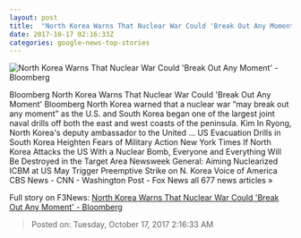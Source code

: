 ```yaml
---
layout: post
title:  "North Korea Warns That Nuclear War Could 'Break Out Any Moment' - Bloomberg"
date: 2017-10-17 02:16:33Z
categories: google-news-top-stories
---
```


![North Korea Warns That Nuclear War Could 'Break Out Any Moment' - Bloomberg](https://assets.bwbx.io/images/users/iqjWHBFdfxIU/iobavJojE2og/v0/1200x800.jpg)

Bloomberg North Korea Warns That Nuclear War Could 'Break Out Any Moment' Bloomberg North Korea warned that a nuclear war “may break out any moment” as the U.S. and South Korea began one of the largest joint naval drills off both the east and west coasts of the peninsula. Kim In Ryong, North Korea's deputy ambassador to the United ... US Evacuation Drills in South Korea Heighten Fears of Military Action New York Times If North Korea Attacks the US With a Nuclear Bomb, Everyone and Everything Will Be Destroyed in the Target Area Newsweek General: Aiming Nuclearized ICBM at US May Trigger Preemptive Strike on N. Korea Voice of America CBS News - CNN - Washington Post - Fox News all 677 news articles »


Full story on F3News: [North Korea Warns That Nuclear War Could 'Break Out Any Moment' - Bloomberg](http://www.f3nws.com/n/nJrcvG)

> Posted on: Tuesday, October 17, 2017 2:16:33 AM
